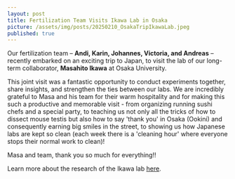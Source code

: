 ```yaml
---
layout: post
title: Fertilization Team Visits Ikawa Lab in Osaka
picture: /assets/img/posts/20250210_OsakaTripIkawaLab.jpeg 
published: true
---
```

Our fertilization team – **Andi, Karin, Johannes, Victoria, and Andreas** – recently embarked on an exciting trip to Japan, to visit the lab of our long-term collaborator, **Masahito Ikawa** at Osaka University.

This joint visit was a fantastic opportunity to conduct experiments together, share insights, and strengthen the ties between our labs. We are incredibly grateful to Masa and his team for their warm hospitality and for making this such a productive and memorable visit - from organizing running sushi chefs and a special party, to teaching us not only all the tricks of how to dissect mouse testis but also how to say 'thank you' in Osaka (Ookini) and consequently earning big smiles in the street, to showing us how Japanese labs are kept so clean (each week there is a 'cleaning hour' where everyone stops their normal work to clean)!


Masa and team, thank you so much for everything!!

Learn more about the research of the Ikawa lab [here](https://www.biken.osaka-u.ac.jp/en/laboratories/detail/17).
